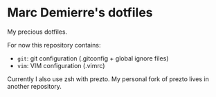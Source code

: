 Marc Demierre's dotfiles
========================

My precious dotfiles.

For now this repository contains:

- `git`: git configuration (.gitconfig + global ignore files)
- `vim`: VIM configuration (.vimrc)

Currently I also use zsh with prezto. My personal fork of prezto lives in
another repository.

